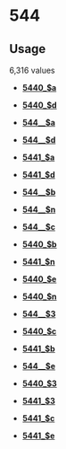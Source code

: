 # 544

## Usage

6,316 values

-   **[5440\_$a](../../tags/544/5440_a-1.md)**  

-   **[5440\_$d](../../tags/544/5440_d-2.md)**  

-   **[544\_\_$a](../../tags/544/544__a-3.md)**  

-   **[544\_\_$d](../../tags/544/544__d-4.md)**  

-   **[5441\_$a](../../tags/544/5441_a-5.md)**  

-   **[5441\_$d](../../tags/544/5441_d-6.md)**  

-   **[544\_\_$b](../../tags/544/544__b-7.md)**  

-   **[544\_\_$n](../../tags/544/544__n-8.md)**  

-   **[544\_\_$c](../../tags/544/544__c-9.md)**  

-   **[5440\_$b](../../tags/544/5440_b-10.md)**  

-   **[5441\_$n](../../tags/544/5441_n-11.md)**  

-   **[5440\_$e](../../tags/544/5440_e-12.md)**  

-   **[5440\_$n](../../tags/544/5440_n-13.md)**  

-   **[544\_\_$3](../../tags/544/544__3-14.md)**  

-   **[5440\_$c](../../tags/544/5440_c-15.md)**  

-   **[5441\_$b](../../tags/544/5441_b-16.md)**  

-   **[544\_\_$e](../../tags/544/544__e-17.md)**  

-   **[5440\_$3](../../tags/544/5440_3-18.md)**  

-   **[5441\_$3](../../tags/544/5441_3-19.md)**  

-   **[5441\_$c](../../tags/544/5441_c-20.md)**  

-   **[5441\_$e](../../tags/544/5441_e-21.md)**  


